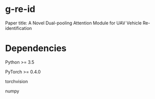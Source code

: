 # g-re-id
Paper title:  A Novel Dual-pooling Attention Module for UAV Vehicle Re-identification

# Dependencies

Python >= 3.5

PyTorch >= 0.4.0

torchvision

numpy
